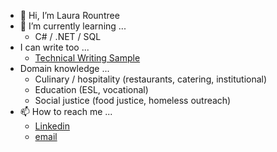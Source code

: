 - 👋 Hi, I’m Laura Rountree
- 🌱 I’m currently learning ...
  - C# / .NET / SQL
- I can write too ...
  - [Technical Writing Sample](https://docs.google.com/document/d/1C8IOSNuqLh_roVLbmJCk8623DgGnyVA2VVnYX830s1c/edit?usp=sharing)
- Domain knowledge ...
  - Culinary / hospitality (restaurants, catering, institutional)
  - Education (ESL, vocational)
  - Social justice (food justice, homeless outreach)
- 📫 How to reach me ...
  - [Linkedin](https://www.linkedin.com/in/laurarountree/)
  - [email](mailto:laura.rountree@gmail.com?subject=[GitHub]%20Laura%20Rountree)


<!---
discolarrence/discolarrence is a ✨ special ✨ repository because its `README.md` (this file) appears on your GitHub profile.
You can click the Preview link to take a look at your changes.
--->

